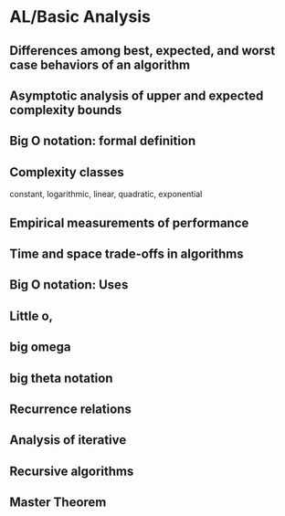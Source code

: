 # AL/Basic Analysis

## Differences among best, expected, and worst case behaviors of an algorithm

## Asymptotic analysis of upper and expected complexity bounds

## Big O notation: formal definition

## Complexity classes

constant, 
logarithmic, 
linear, 
quadratic, 
exponential

## Empirical measurements of performance

## Time and space trade-offs in algorithms

## Big O notation: Uses
## Little o, 
## big omega
## big theta notation

## Recurrence relations

## Analysis of iterative 

## Recursive algorithms
## Master Theorem